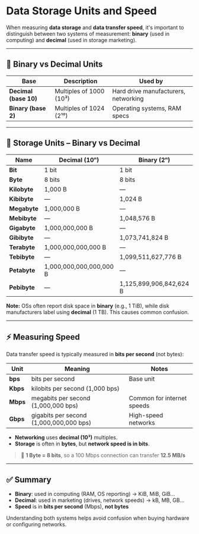 # Data Storage Units and Speed

When measuring **data storage** and **data transfer speed**, it's important to distinguish between two systems of measurement: **binary** (used in computing) and **decimal** (used in storage marketing).

---

## 🔢 Binary vs Decimal Units

| Base | Description       | Used by        |
|------|-------------------|----------------|
| **Decimal (base 10)** | Multiples of 1000 (10³) | Hard drive manufacturers, networking |
| **Binary (base 2)**   | Multiples of 1024 (2¹⁰) | Operating systems, RAM specs         |

---

## 🧮 Storage Units – Binary vs Decimal

| Name        | Decimal (10ⁿ) | Binary (2ⁿ) | Abbreviation |
|-------------|----------------|----------------|---------------|
| **Bit**     | 1 bit          | 1 bit          | `b`           |
| **Byte**    | 8 bits         | 8 bits         | `B`           |
| **Kilobyte** | 1,000 B        | —              | `kB`          |
| **Kibibyte** | —              | 1,024 B        | `KiB`         |
| **Megabyte** | 1,000,000 B    | —              | `MB`          |
| **Mebibyte** | —              | 1,048,576 B    | `MiB`         |
| **Gigabyte** | 1,000,000,000 B | —             | `GB`          |
| **Gibibyte** | —              | 1,073,741,824 B | `GiB`        |
| **Terabyte** | 1,000,000,000,000 B | —         | `TB`          |
| **Tebibyte** | —              | 1,099,511,627,776 B | `TiB`    |
| **Petabyte** | 1,000,000,000,000,000 B | —      | `PB`          |
| **Pebibyte** | —              | 1,125,899,906,842,624 B | `PiB`  |

**Note:** OSs often report disk space in **binary** (e.g., 1 TiB), while disk manufacturers label using **decimal** (1 TB). This causes common confusion.

---

## ⚡ Measuring Speed

Data transfer speed is typically measured in **bits per second** (not bytes):

| Unit         | Meaning                     | Notes                      |
|--------------|-----------------------------|----------------------------|
| **bps**      | bits per second              | Base unit                  |
| **Kbps**     | kilobits per second (1,000 bps) |                           |
| **Mbps**     | megabits per second (1,000,000 bps) | Common for internet speeds |
| **Gbps**     | gigabits per second (1,000,000,000 bps) | High-speed networks       |

- **Networking** uses **decimal (10³)** multiples.
- **Storage** is often in **bytes**, but **network speed is in bits**.

> 🔁 **1 Byte = 8 bits**, so a 100 Mbps connection can transfer **12.5 MB/s**

---

## ✅ Summary

- **Binary**: used in computing (RAM, OS reporting) → KiB, MiB, GiB...
- **Decimal**: used in marketing (drives, network speeds) → kB, MB, GB...
- **Speed** is in **bits per second** (Mbps), **not bytes**

Understanding both systems helps avoid confusion when buying hardware or configuring networks.


